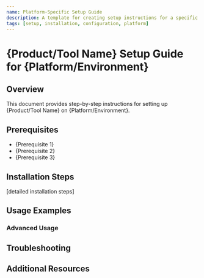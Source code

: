 ```yaml
---
name: Platform-Specific Setup Guide
description: A template for creating setup instructions for a specific platform or environment
tags: [setup, installation, configuration, platform]
---
```


# {Product/Tool Name} Setup Guide for {Platform/Environment}

## Overview

This document provides step-by-step instructions for setting up {Product/Tool Name} on {Platform/Environment}.

## Prerequisites

- {Prerequisite 1}
- {Prerequisite 2}
- {Prerequisite 3}

## Installation Steps
[detailed installation steps]


## Usage Examples

### Advanced Usage

## Troubleshooting

## Additional Resources